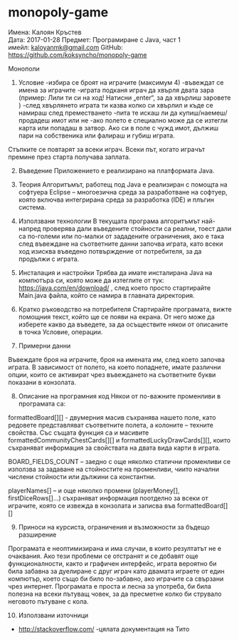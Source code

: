 # monopoly-game
Имена: Калоян Кръстев	
Дата: 2017-01-28 				Предмет: Програмиране с Java, част 1	
имейл: kaloyanmk@gmail.com		GitHub: https://github.com/koksyncho/monopoly-game

Монополи

1. Условие
-избира се броят на играчите (максимум 4)
-въвеждат се имена за играчите
-играта подканя играч да хвърля двата зара (пример: Лили ти си на ход! Натисни „enter“, за да хвърлиш заровете )
-след хвърлянето играта ти казва колко си хвърлил и къде се намираш след преместването
-пита те искаш ли да купиш/наемеш/продадеш имот или не
-ако полето е специално може да се изтегли карта или попадаш в затвор. Ако си в поле с чужд имот, дължиш пари на собственика или фалираш и губиш играта.

Стъпките се повтарят за всеки играч. Всеки път, когато играчът премине през старта получава заплата. 


2. Въведение
Приложението е реализирано на платформата Java.

3. Теория
Алгоритъмът, работещ под Java е реализиран с помощта на софтуера Eclipse – многоезична среда за разработване на софтуер, която включва интегрирана среда за разработка (IDE) и плъгин система.

4. Използвани технологии
В текущата програма алгоритъмът най-напред проверява дали въведените стойности са реални, тоест дали са по-големи или по-малки от зададените ограничения, ако е така след въвеждане на съответните данни започва играта, като всеки ход изисква въведено потвърждение от потребителя, за да продължи с играта.

5. Инсталация и настройки
Трябва да имате инсталирана Java на компютъра си, която може да изтеглите от тук: https://java.com/en/download/ , след което просто стартирайте Main.java файла, който се намира в главната директория.

6. Кратко ръководство на потребителя
Стартирайте програмата, вижте помощния текст, който ще се появи на екрана.
От него може да изберете какво да въведете, за да осъществите някои от описаните в точка Условие, операции.

7. Примерни данни

Въвеждате броя на играчите, броя на имената им, след което започва играта. В зависимост от полето, на което попаднете, имате различни опции, които се активират чрез въвеждането на съответните букви показани в конзолата.

8. Описание на програмния код
Някои от по-важните променливи в програмата са:

formattedBoard[][] - двумерния масив съхранява нашето поле, като редовете представляват съответните полета, а колоните – техните свойства. Със същата функция са и масивите formattedCommunityChestCards[][] и formattedLuckyDrawCards[][], които съхраняват информация за свойствата на двата вида карти в играта.

BOARD_FIELDS_COUNT – заедно с още няколко статични променливи се използва за задаване на стойностите на променливи, чиито начални числени стойности или дължини  са константни.

playerNames[] – и още няколко промени (playerMoney[], firstDiceRows[]...) съхраняват информация поотделно за всеки от играчите, която се извежда в конзолата и записва във formattedBoard[][]  

9. Приноси на курсиста, ограничения и възможности за бъдещо разширение
	
Програмата е неоптимизирана и има случаи, в които резултатът не е очаквания. Ако тези проблеми се отстранят и се добавят още функционалности, както и графичен интерфейс, играта вероятно би била забавна за дуелиране с друг играч като двамата играете от един компютър, което също би било по-забавно, ако играчите са свързани чрез интернет.
Програмата е проста и лесна за употреба, би била полезна на всеки пътуващ човек, за да пресметне колко би струвало неговото пътуване с кола. 

10. Използвани източници

- http://stackoverflow.com/
-цялата документация на Тито
